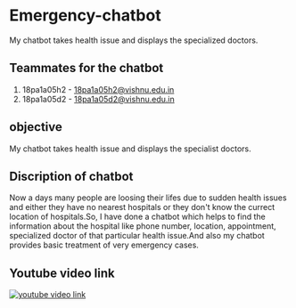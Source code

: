 # Emergency-chatbot
My chatbot takes health issue and displays the specialized doctors.

## Teammates for the chatbot
1. 18pa1a05h2 - 18pa1a05h2@vishnu.edu.in
2. 18pa1a05d2 - 18pa1a05d2@vishnu.edu.in

## objective
My chatbot takes health issue and displays the specialist doctors.

## Discription of chatbot
Now a days many people are loosing their lifes due to sudden health issues and either they have no nearest hospitals or they don't know the currect location of hospitals.So, I have done a chatbot which helps to find the information about the hospital like phone number, location, appointment, specialized doctor of that particular health issue.And also my chatbot provides basic treatment of very emergency cases.

## Youtube video link
 [![youtube video link](https://img.youtube.com/vi/MQtfDaP5tck/0.jpg)](https://www.youtube.com/watch?v=MQtfDaP5tck)
